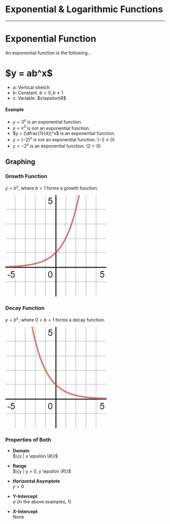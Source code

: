 # Exponential & Logarithmic Functions

---

# Exponential Function
An exponential function is the following...

<h1>
$y = ab^x$
</h1>

* $a$: Vertical stretch
* $b$: Constant. $b > 0, b \neq 1$
* $x$: Variable. $x\epsilon\R$

#### Example
* $y = 3^x$ is an exponential function.
* $y = x^3$ is not an exponential function.
* $y = (\dfrac{1}{4})^x$ is an exponential function.
* $y = (-2)^x$ is not an exponential function. ($-2 \ngtr 0$)
* $y = -2^x$ is an exponential function. ($2 > 0$)

## Graphing
### Growth Function

$y = b^x$, where $b > 1$ forms a growth function.

![](images/unit3/growth.png)

### Decay Function

$y = b^x$, where $0 < b < 1$ forms a decay function.

![](images/unit3/decay.png)

### Properties of Both
* **Domain**  
  $\{x | x \epsilon \R\}$

* **Range**  
  $\{y | y > 0, y \epsilon \R\}$

* **Horizontal Asymptote**  
  $y = 0$

* **Y-Intercept**  
  $a$ (in the above examples, $1$)

* **X-Intercept**  
  None
